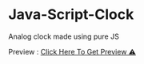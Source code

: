 # Java-Script-Clock
Analog clock made using pure JS

Preview : [Click Here To Get Preview ⚠️](https://github-socketio.mantragohil.repl.co)

